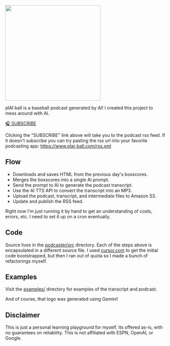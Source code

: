 <img src="https://raw.githubusercontent.com/monsur/plAI-ball/main/plaiball-logo.jpeg" width="300">

plAI ball is a baseball podcast generated by AI! I created this project to mess
around with AI.

[🎧 SUBSCRIBE](https://www.plai-ball.com/rss.xml)

Clicking the "SUBSCRIBE" link above will take you to the podcast rss feed. If
it doesn't subscribe you can try pasting the rss url into your favorite
podcasting app: https://www.plai-ball.com/rss.xml

## Flow
- Downloads and saves HTML from the previous day's boxscores.
- Merges the boxscores into a single AI prompt.
- Send the prompt to AI to generate the podcast transcript.
- Use the AI TTS API to convert the transcript into an MP3.
- Upload the podcast, transcript, and intermediate files to Amazon S3.
- Update and publish the RSS feed.

Right now I'm just running it by hand to get an understanding of costs, errors, etc.
I need to set it up on a cron eventually.

## Code
Source lives in the [podcaster/src](https://github.com/monsur/plAI-ball/tree/main/podcaster/src)
directory. Each of the steps above is encapsulated in a different source file. I used
[cursor.com](https://cursor.com) to get the initial code bootstrapped, but then
I ran out of quota so I made a bunch of refactorings myself.

## Examples
Visit the [examples/](https://github.com/monsur/plAI-ball/tree/main/example)
directory for examples of the transcript and podcast.

And of course, that logo was generated using Gemini!

## Disclaimer

This is just a personal learning playground for myself. Its offered as-is, with
no guarantees on reliability. This is not affiliated with ESPN, OpenAI, or
Google.